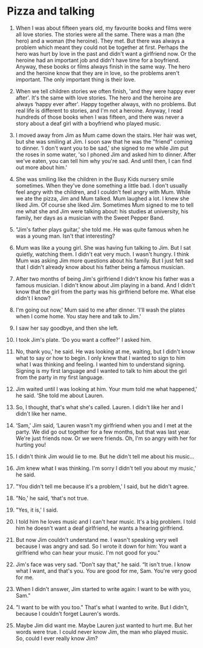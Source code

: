 # Pizza and talking

1. When I was about fifteen years old, my favourite books and films were all love stories. The stories were all the same. There was a man (the hero) and a woman (the heroine). They met. But there was always a problem which meant they could not be together at first. Perhaps the hero was hurt by love in the past and didn't want a girlfriend now. Or the heroine had an important job and didn't have time for a boyfriend. Anyway, these books or films always finish in the same way. The hero and the heroine know that they are in love, so the problems aren't important. The only important thing is their love.

2. When we tell children stories we often finish, 'and they were happy ever after'. It's the same with love stories. The hero and the heroine are always ‘happy ever after'. Happy together always, with no problems. But real life is different to stories, and I'm not a heroine. Anyway, I read hundreds of those books when I was fifteen, and there was never a story about a deaf girl with a boyfriend who played music.

3. I moved away from Jim as Mum came down the stairs. Her hair was wet, but she was smiling at Jim. I soon saw that he was the "friend" coming to dinner. ‘I don't want you to be sad,' she signed to me while Jim put the roses in some water, 'so I phoned Jim and asked him to dinner. After we've eaten, you can tell him why you're sad. And until then, I can find out more about him.'

4. She was smiling like the children in the Busy Kids nursery smile sometimes. When they've done something a little bad. I don't usually feel angry with the children, and I couldn't feel angry with Mum. While we ate the pizza, Jim and Mum talked. Mum laughed a lot. I knew she liked Jim. Of course she liked Jim. Sometimes Mum signed to me to tell me what she and Jim were talking about: his studies at university, his family, her days as a musician with the Sweet Pepper Band.

5. "Jim's father plays guitar,' she told me. He was quite famous when he was a young man. Isn't that interesting?

6. Mum was like a young girl. She was having fun talking to Jim. But I sat quietly, watching them. I didn't eat very much. I wasn't hungry. I think Mum was asking Jim more questions about his family. But I just felt sad that I didn't already know about his father being a famous musician.

7. After two months of being Jim's girlfriend I didn't know his father was a famous musician. I didn't know about Jim playing in a band. And I didn't know that the girl from the party was his girlfriend before me. What else didn't I know?

8. I'm going out now,' Mum said to me after dinner. 'I'll wash the plates when I come home. You stay here and talk to Jim.'

9. I saw her say goodbye, and then she left.

10. I took Jim's plate. ‘Do you want a coffee?' I asked him.

11. No, thank you,' he said. He was looking at me, waiting, but I didn't know what to say or how to begin. I only knew that I wanted to sign to him what I was thinking and feeling. I wanted him to understand signing. Signing is my first language and I wanted to talk to him about the girl from the party in my first language.

12. Jim waited until I was looking at him. Your mum told me what happened,' he said. ‘She told me about Lauren.

13. So, I thought, that's what she's called. Lauren. I didn't like her and I didn't like her name.

14. ‘Sam,' Jim said, ‘Lauren wasn't my girlfriend when you and I met at the party. We did go out together for a few months, but that was last year. We're just friends now. Or we were friends. Oh, I'm so angry with her for hurting you!

15. I didn't think Jim would lie to me. But he didn't tell me about his music...

16. Jim knew what I was thinking. I'm sorry I didn't tell you about my music,' he said.

17. "You didn't tell me because it's a problem,' I said, but he didn't agree.

18. "No,' he said, ‘that's not true.

19. "Yes, it is,' I said.

20. I told him he loves music and I can't hear music. It's a big problem. I told him he doesn't want a deaf girlfriend, he wants a hearing girlfriend.

21. But now Jim couldn't understand me. I wasn't speaking very well because I was angry and sad. So I wrote it down for him: You want a girlfriend who can hear your music. I'm not good for you."

22. Jim's face was very sad. "Don't say that," he said. “It isn't true. I know what I want, and that's you. You are good for me, Sam. You're very good for me.

23. When I didn't answer, Jim started to write again: I want to be with you, Sam."

24. "I want to be with you too." That's what I wanted to write. But I didn't, because I couldn't forget Lauren's words.

25. Maybe Jim did want me. Maybe Lauren just wanted to hurt me. But her words were true. I could never know Jim, the man who played music. So, could I ever really know Jim?
